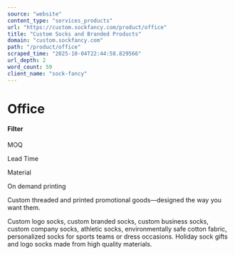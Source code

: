 ```yaml
---
source: "website"
content_type: "services_products"
url: "https://custom.sockfancy.com/product/office"
title: "Custom Socks and Branded Products"
domain: "custom.sockfancy.com"
path: "/product/office"
scraped_time: "2025-10-04T22:44:58.829566"
url_depth: 2
word_count: 59
client_name: "sock-fancy"
---
```


# Office

#### Filter

MOQ

Lead Time

Material

On demand printing

Custom threaded and printed promotional goods—designed the way you want them.

Custom logo socks, custom branded socks, custom business socks, custom company socks, athletic socks, environmentally safe cotton fabric, personalized socks for sports teams or dress occasions. Holiday sock gifts and logo socks made from high quality materials.